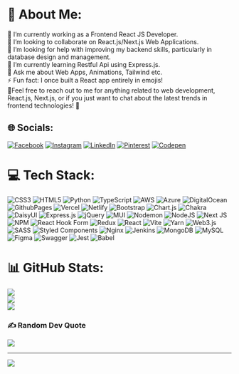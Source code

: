 # 💫 About Me:
🔭 I’m currently working as a Frontend React JS Developer.<br>👯 I’m looking to collaborate on React.js/Next.js Web Applications.<br>🤝 I’m looking for help with improving my backend skills, particularly in database design and management.<br>🌱 I’m currently learning Restful Api using Express.js.<br>💬 Ask me about Web Apps, Animations, Tailwind etc.<br>⚡ Fun fact: I once built a React app entirely in emojis! <br>🎨Feel free to reach out to me for anything related to web development, React.js, Next.js, or if you just want to chat about the latest trends in frontend technologies! 🚀


## 🌐 Socials:
[![Facebook](https://img.shields.io/badge/Facebook-%231877F2.svg?logo=Facebook&logoColor=white)](https://facebook.com/theutkarshdev) [![Instagram](https://img.shields.io/badge/Instagram-%23E4405F.svg?logo=Instagram&logoColor=white)](https://instagram.com/theutkarshdev) [![LinkedIn](https://img.shields.io/badge/LinkedIn-%230077B5.svg?logo=linkedin&logoColor=white)](https://linkedin.com/in/theutkarshdev) [![Pinterest](https://img.shields.io/badge/Pinterest-%23E60023.svg?logo=Pinterest&logoColor=white)](https://pinterest.com/theutkarshdev) [![Codepen](https://img.shields.io/badge/Codepen-000000?style=for-the-badge&logo=codepen&logoColor=white)](https://codepen.io/theutkarshdev) 

# 💻 Tech Stack:
![CSS3](https://img.shields.io/badge/css3-%231572B6.svg?style=plastic&logo=css3&logoColor=white) ![HTML5](https://img.shields.io/badge/html5-%23E34F26.svg?style=plastic&logo=html5&logoColor=white) ![Python](https://img.shields.io/badge/python-3670A0?style=plastic&logo=python&logoColor=ffdd54) ![TypeScript](https://img.shields.io/badge/typescript-%23007ACC.svg?style=plastic&logo=typescript&logoColor=white) ![AWS](https://img.shields.io/badge/AWS-%23FF9900.svg?style=plastic&logo=amazon-aws&logoColor=white) ![Azure](https://img.shields.io/badge/azure-%230072C6.svg?style=plastic&logo=microsoftazure&logoColor=white) ![DigitalOcean](https://img.shields.io/badge/DigitalOcean-%230167ff.svg?style=plastic&logo=digitalOcean&logoColor=white) ![GithubPages](https://img.shields.io/badge/github%20pages-121013?style=plastic&logo=github&logoColor=white) ![Vercel](https://img.shields.io/badge/vercel-%23000000.svg?style=plastic&logo=vercel&logoColor=white) ![Netlify](https://img.shields.io/badge/netlify-%23000000.svg?style=plastic&logo=netlify&logoColor=#00C7B7) ![Bootstrap](https://img.shields.io/badge/bootstrap-%238511FA.svg?style=plastic&logo=bootstrap&logoColor=white) ![Chart.js](https://img.shields.io/badge/chart.js-F5788D.svg?style=plastic&logo=chart.js&logoColor=white) ![Chakra](https://img.shields.io/badge/chakra-%234ED1C5.svg?style=plastic&logo=chakraui&logoColor=white) ![DaisyUI](https://img.shields.io/badge/daisyui-5A0EF8?style=plastic&logo=daisyui&logoColor=white) ![Express.js](https://img.shields.io/badge/express.js-%23404d59.svg?style=plastic&logo=express&logoColor=%2361DAFB) ![jQuery](https://img.shields.io/badge/jquery-%230769AD.svg?style=plastic&logo=jquery&logoColor=white) ![MUI](https://img.shields.io/badge/MUI-%230081CB.svg?style=plastic&logo=mui&logoColor=white) ![Nodemon](https://img.shields.io/badge/NODEMON-%23323330.svg?style=plastic&logo=nodemon&logoColor=%BBDEAD) ![NodeJS](https://img.shields.io/badge/node.js-6DA55F?style=plastic&logo=node.js&logoColor=white) ![Next JS](https://img.shields.io/badge/Next-black?style=plastic&logo=next.js&logoColor=white) ![NPM](https://img.shields.io/badge/NPM-%23CB3837.svg?style=plastic&logo=npm&logoColor=white) ![React Hook Form](https://img.shields.io/badge/React%20Hook%20Form-%23EC5990.svg?style=plastic&logo=reacthookform&logoColor=white) ![Redux](https://img.shields.io/badge/redux-%23593d88.svg?style=plastic&logo=redux&logoColor=white) ![React](https://img.shields.io/badge/react-%2320232a.svg?style=plastic&logo=react&logoColor=%2361DAFB) ![Vite](https://img.shields.io/badge/vite-%23646CFF.svg?style=plastic&logo=vite&logoColor=white) ![Yarn](https://img.shields.io/badge/yarn-%232C8EBB.svg?style=plastic&logo=yarn&logoColor=white) ![Web3.js](https://img.shields.io/badge/web3.js-F16822?style=plastic&logo=web3.js&logoColor=white) ![SASS](https://img.shields.io/badge/SASS-hotpink.svg?style=plastic&logo=SASS&logoColor=white) ![Styled Components](https://img.shields.io/badge/styled--components-DB7093?style=plastic&logo=styled-components&logoColor=white) ![Nginx](https://img.shields.io/badge/nginx-%23009639.svg?style=plastic&logo=nginx&logoColor=white) ![Jenkins](https://img.shields.io/badge/jenkins-%232C5263.svg?style=plastic&logo=jenkins&logoColor=white) ![MongoDB](https://img.shields.io/badge/MongoDB-%234ea94b.svg?style=plastic&logo=mongodb&logoColor=white) ![MySQL](https://img.shields.io/badge/mysql-%2300000f.svg?style=plastic&logo=mysql&logoColor=white) ![Figma](https://img.shields.io/badge/figma-%23F24E1E.svg?style=plastic&logo=figma&logoColor=white) ![Swagger](https://img.shields.io/badge/-Swagger-%23Clojure?style=plastic&logo=swagger&logoColor=white) ![Jest](https://img.shields.io/badge/-jest-%23C21325?style=plastic&logo=jest&logoColor=white) ![Babel](https://img.shields.io/badge/Babel-F9DC3e?style=plastic&logo=babel&logoColor=black)
# 📊 GitHub Stats:
![](https://github-readme-stats.vercel.app/api?username=theutkarshdev&theme=react&hide_border=false&include_all_commits=true&count_private=false)<br/>
![](https://github-readme-streak-stats.herokuapp.com/?user=theutkarshdev&theme=react&hide_border=false)<br/>
![](https://github-readme-stats.vercel.app/api/top-langs/?username=theutkarshdev&theme=react&hide_border=false&include_all_commits=true&count_private=false&layout=compact)

### ✍️ Random Dev Quote
![](https://quotes-github-readme.vercel.app/api?type=horizontal&theme=radical)

---
[![](https://visitcount.itsvg.in/api?id=theutkarshdev&icon=0&color=0)](https://visitcount.itsvg.in)

<!-- Proudly created with GPRM ( https://gprm.itsvg.in ) -->
